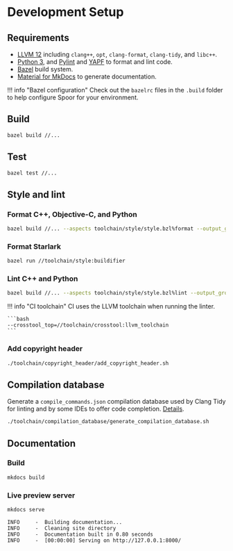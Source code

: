 # Development Setup

## Requirements
* [LLVM 12][llvm-download] including `clang++`, `opt`, `clang-format`,
  `clang-tidy`, and `libc++`.
* [Python 3][python-download], and [Pylint][pylint] and [YAPF][yapf] to format
  and lint code.
* [Bazel][bazel] build system.
* [Material for MkDocs][mkdocs-material] to generate documentation.

!!! info "Bazel configuration"
    Check out the `bazelrc` files in the `.build` folder to help configure Spoor
    for your environment.

## Build

```bash
bazel build //...
```

## Test

```bash
bazel test //...
```

## Style and lint

### Format C++, Objective-C, and Python

```bash
bazel build //... --aspects toolchain/style/style.bzl%format --output_groups=report
```

### Format Starlark

```bash
bazel run //toolchain/style:buildifier
```

### Lint C++ and Python

```bash
bazel build //... --aspects toolchain/style/style.bzl%lint --output_groups=report
```

!!! info "CI toolchain"
    CI uses the LLVM toolchain when running the linter.

    ```bash
    --crosstool_top=//toolchain/crosstool:llvm_toolchain
    ```

### Add copyright header

```bash
./toolchain/copyright_header/add_copyright_header.sh
```

## Compilation database

Generate a `compile_commands.json` compilation database used by Clang Tidy for
linting and by some IDEs to offer code completion.
[Details][compilation-database-readme].

```bash
./toolchain/compilation_database/generate_compilation_database.sh
```

## Documentation

### Build 

```bash
mkdocs build
```

### Live preview server

```bash
mkdocs serve
```

```
INFO     -  Building documentation...
INFO     -  Cleaning site directory
INFO     -  Documentation built in 0.80 seconds
INFO     -  [00:00:00] Serving on http://127.0.0.1:8000/
```

[bazel]: https://bazel.build/
[compilation-database-readme]: https://github.com/microsoft/spoor/blob/master/toolchain/compilation_database/README.md
[llvm-download]: https://releases.llvm.org/download.html
[mkdocs-material]: https://squidfunk.github.io/mkdocs-material/getting-started/
[pylint]: https://www.pylint.org/
[python-download]: https://www.python.org/downloads/
[yapf]: https://github.com/google/yapf
[yarn]: https://classic.yarnpkg.com/
